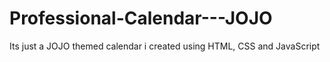 # Professional-Calendar---JOJO
Its just a JOJO themed calendar i created using HTML, CSS and JavaScript 
